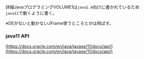 詳細JavaプログラミングVOLUME1は`java1.4`向けに書かれているため  
`java11`で動くように書く。  

※DEがないと動かないJFrame使うところとかは飛ばす。  

### java11 API
[https://docs.oracle.com/en/java/javase/11/docs/api/](https://docs.oracle.com/en/java/javase/11/docs/api/)
